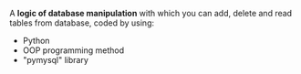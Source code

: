 
<div>
    <p>A <b>logic of database manipulation</b> with which you can add, delete and read tables from database, coded by using:</p>
    <ul>
        <li>Python</li>
        <li>OOP programming method</li>
        <li>"pymysql" library</li>
    </ul>
</div>
